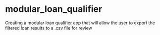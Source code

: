 # modular_loan_qualifier
Creating a modular loan qualifier app that will allow the user to export the filtered loan results to a .csv file for review
